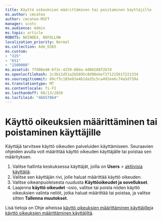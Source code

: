 ```yaml
---
title: Käyttö oikeuksien määrittäminen tai poistaminen käyttäjille
ms.author: cmcatee
author: cmcatee-MSFT
manager: scotv
ms.audience: Admin
ms.topic: article
ROBOTS: NOINDEX, NOFOLLOW
localization_priority: Normal
ms.collection: Adm_O365
ms.custom:
- "325"
- "651"
- "1500008"
ms.assetid: 7fd08e48-6f3c-4259-88da-4d06288f2b7d
ms.openlocfilehash: 2c3b11d51a2b5895c8d90ebef27121561f221334
ms.sourcegitcommit: 69cf3c185e03a4b1da35c5ca492ee6c74a5d739a
ms.translationtype: MT
ms.contentlocale: fi-FI
ms.lasthandoff: 08/13/2020
ms.locfileid: "46657064"
---
```

# <a name="assign-or-unassign-licenses-to-users"></a>Käyttö oikeuksien määrittäminen tai poistaminen käyttäjille

Käyttäjä tarvitsee käyttö oikeuden palveluiden käyttämiseen. Seuraavien ohjeiden avulla voit määrittää käyttö oikeuden käyttäjälle tai poistaa sen määrityksen.
  
1. Valitse hallinta keskuksessa käyttäjät, joilla on **Users** \> [aktiivisia käyttäjiä](https://go.microsoft.com/fwlink/p/?linkid=834822).
2. Valitse sen käyttäjän rivi, jolle haluat määrittää käyttö oikeuden.
3. Valitse oikeanpuoleisesta ruudusta **Käyttöoikeudet ja sovellukset**.
4. Laajenna **käyttö oikeudet** -osio, valitse tai poista niiden käyttö oikeuksien valinta neliöt, jotka haluat määrittää tai poistaa, ja valitse sitten **Tallenna muutokset**.

Lisä tietoja on Ohje aiheissa [käyttö oikeuksien määrittäminen käyttäjille](https://docs.microsoft.com/microsoft-365/admin/manage/assign-licenses-to-users)ja [käyttö oikeuksien määrittäminen käyttäjiltä](https://docs.microsoft.com/microsoft-365/admin/manage/remove-licenses-from-users).